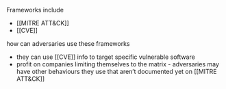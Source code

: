 Frameworks include 
- [[MITRE ATT&CK]]
- [[CVE]]

how can adversaries use these frameworks
- they can use [[CVE]] info to target specific vulnerable software
- profit on companies limiting themselves to the matrix - adversaries may have other behaviours they use that aren’t documented yet on [[MITRE ATT&CK]]


